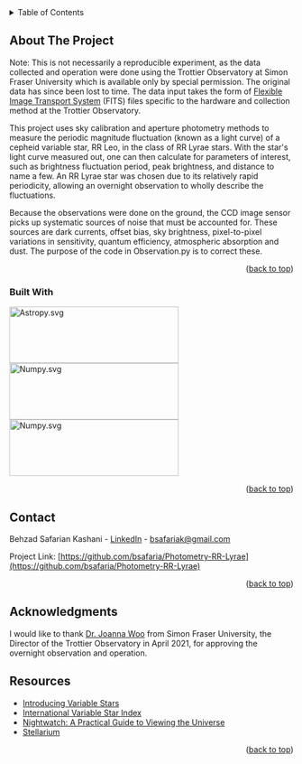 <!-- TABLE OF CONTENTS -->
<details>
  <summary>Table of Contents</summary>
  <ol>
    <li>
      <a href="#about-the-project">About The Project</a>
      <ul>
        <li><a href="#built-with">Built With</a></li>
      </ul>
    </li>
    <li><a href="#contact">Contact</a></li>
    <li><a href="#acknowledgments">Acknowledgments</a></li>
    <li><a href="#resources">Resources</a></li>
  </ol>
</details>



<!-- ABOUT THE PROJECT -->
## About The Project

Note: This is not necessarily a reproducible experiment, as the data collected and operation were done using the Trottier Observatory at Simon Fraser University which is available only by special permission. The original data has since been lost to time. The data input takes the form of [Flexible Image Transport System](https://docs.astropy.org/en/stable/io/fits/) (FITS) files specific to the hardware and collection method at the Trottier Observatory.

This project uses sky calibration and aperture photometry methods to measure the periodic magnitude fluctuation (known as a light curve) of a cepheid variable star, RR Leo, in the class of RR Lyrae stars. With the star's light curve measured out, one can then calculate for parameters of interest, such as brightness fluctuation period, peak brightness, and distance to name a few. An RR Lyrae star was chosen due to its relatively rapid periodicity, allowing an overnight observation to wholly describe the fluctuations.

Because the observations were done on the ground, the CCD image sensor picks up systematic sources of noise that must be accounted for. These sources are dark currents, offset bias, sky brightness, pixel-to-pixel variations in sensitivity, quantum efficiency, atmospheric absorption and dust. The purpose of the code in Observation.py is to correct these.


<p align="right">(<a href="#readme-top">back to top</a>)</p>



### Built With

[<img src="https://www.astropy.org/images/astropy_word.svg" alt="Astropy.svg" width="300" height="100">][Astropy-url]
[<img src="https://numpy.org/images/logo.svg" alt="Numpy.svg" width="300" height="100">][Numpy-url]
[<img src="https://matplotlib.org/_static/logo_light.svg" alt="Numpy.svg" width="300" height="100">][Matplotlib-url]

<p align="right">(<a href="#readme-top">back to top</a>)</p>

<!-- CONTACT -->
## Contact

Behzad Safarian Kashani - [LinkedIn](https://www.linkedin.com/in/bsk00/) - bsafariak@gmail.com

Project Link: [https://github.com/bsafaria/Photometry-RR-Lyrae](https://github.com/bsafaria/Photometry-RR-Lyrae)

<p align="right">(<a href="#readme-top">back to top</a>)</p>



<!-- ACKNOWLEDGMENTS -->
## Acknowledgments

I would like to thank [Dr. Joanna Woo](https://www.sfu.ca/physics/people/faculty/jwa304.html) from Simon Fraser University, the Director of the Trottier Observatory in April 2021, for approving the overnight observation and operation.

## Resources

* [Introducing Variable Stars](https://www.rasc.ca/variable-stars)
* [International Variable Star Index](https://www.aavso.org/vsx/index.php?view=detail.top&oid=17041)
* [Nightwatch: A Practical Guide to Viewing the Universe](https://nightwatchbook.com/)
* [Stellarium](https://stellarium.org/)

<p align="right">(<a href="#readme-top">back to top</a>)</p>

<!-- MARKDOWN LINKS & IMAGES -->
<!-- https://www.markdownguide.org/basic-syntax/#reference-style-links -->
[product-screenshot]: images/screenshot.png
[Astropy.svg]: https://www.astropy.org/images/astropy_word.svg
[Astropy-url]: https://www.astropy.org/
[Numpy.svg]: https://numpy.org/images/logo.svg
[Numpy-url]: https://numpy.org/
[Matplotlib.svg]: https://img.shields.io/badge/Vue.js-35495E?style=for-the-badge&logo=vuedotjs&logoColor=4FC08D
[Matplotlib-url]: https://matplotlib.org/
